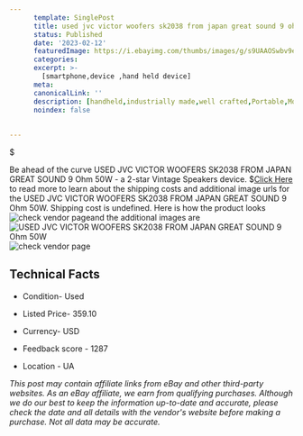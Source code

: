 ```yaml
---
      template: SinglePost
      title: used jvc victor woofers sk2038 from japan great sound 9 ohm 50w
      status: Published
      date: '2023-02-12'
      featuredImage: https://i.ebayimg.com/thumbs/images/g/s9UAAOSwbv9eLsBP/s-l225.jpg
      categories: 
      excerpt: >-
        [smartphone,device ,hand held device]
      meta:
      canonicalLink: ''
      description: [handheld,industrially made,well crafted,Portable,Mobile,Compact,Convenient,Lightweight,Maneuverable,Man-portable,Miniature,Carriable,Hand-held,Light,Holdable,Transportable,Mobile device,Pocket-sized,On-the-go,Wireless,Cordless,Compact size,Convenient size, smartphone,device ,hand held device]
      noindex: false
      
        
---
```

$

Be ahead of the curve USED JVC VICTOR WOOFERS SK2038 FROM JAPAN GREAT SOUND 9 Ohm 50W - a 2-star Vintage Speakers device.
$[Click Here](https://www.ebay.com/itm/254231146423?hash=item3b315b6fb7%3Ag%3As9UAAOSwbv9eLsBP&mkevt=1&mkcid=1&mkrid=711-53200-19255-0&campid=%253CePNCampaignId%253E&customid=%253CreferenceId%253E&toolid=10049) to read more to learn about the shipping costs and additional image urls for the USED JVC VICTOR WOOFERS SK2038 FROM JAPAN GREAT SOUND 9 Ohm 50W. Shipping cost is undefined. Here is how the product looks ![check vendor page](https://i.ebayimg.com/thumbs/images/g/s9UAAOSwbv9eLsBP/s-l225.jpg)and the additional images are![USED JVC VICTOR WOOFERS SK2038 FROM JAPAN GREAT SOUND 9 Ohm 50W](https://i.ebayimg.com/images/g/s9UAAOSwbv9eLsBP/s-l1200.jpg)![check vendor page](https://origin-galleryplus.ebayimg.com/ws/web/254231146423_2_0_1/225x225.jpg,https://origin-galleryplus.ebayimg.com/ws/web/254231146423_3_0_1/225x225.jpg,https://origin-galleryplus.ebayimg.com/ws/web/254231146423_4_0_1/225x225.jpg,https://origin-galleryplus.ebayimg.com/ws/web/254231146423_5_0_1/225x225.jpg,https://origin-galleryplus.ebayimg.com/ws/web/254231146423_6_0_1/225x225.jpg,https://origin-galleryplus.ebayimg.com/ws/web/254231146423_7_0_1/225x225.jpg,https://origin-galleryplus.ebayimg.com/ws/web/254231146423_8_0_1/225x225.jpg,https://origin-galleryplus.ebayimg.com/ws/web/254231146423_9_0_1/225x225.jpg,https://origin-galleryplus.ebayimg.com/ws/web/254231146423_10_0_1/225x225.jpg)



 ## Technical Facts 



     
      

 - Condition- Used 


      

 - Listed Price- 359.10 


      

 - Currency- USD 


      

 - Feedback score - 1287 


      

 - Location - UA 


      
      

 *_This post may contain affiliate links from eBay and other third-party websites. As an eBay affiliate, we earn from qualifying purchases. Although we do our best to keep the information up-to-date and accurate, please check the date and all details with the vendor's website before making a purchase. Not all data may be accurate._*






